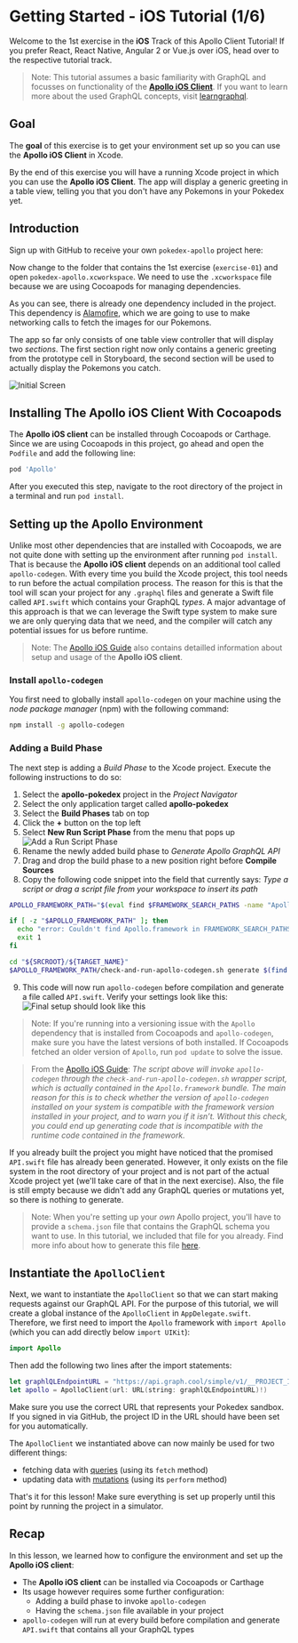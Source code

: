 # Getting Started - iOS Tutorial (1/6)

Welcome to the 1st exercise in the **iOS** Track of this Apollo Client Tutorial! If you prefer React, React Native, Angular 2 or Vue.js over iOS, head over to the respective tutorial track.

> Note: This tutorial assumes a basic familiarity with GraphQL and focusses on functionality of the [**Apollo iOS Client**](http://dev.apollodata.com/ios/). If you want to learn more about the used GraphQL concepts, visit [learngraphql](www.learngraphql.com).

## Goal

The **goal** of this exercise is to get your environment set up so you can use the **Apollo iOS Client** in Xcode. 

By the end of this exercise you will have a running Xcode project in which you can use the **Apollo iOS Client**. The app will display a generic greeting in a table view, telling you that you don't have any Pokemons in your Pokedex yet.


## Introduction

Sign up with GitHub to receive your own `pokedex-apollo` project here:

<!-- __DOWNLOAD_IOS__ -->

Now change to the folder that contains the 1st exercise (`exercise-01`) and open `pokedex-apollo.xcworkspace`. We need to use the `.xcworkspace` file because we are using Cocoapods for managing dependencies. 

As you can see, there is already one dependency included in the project. This dependency is [Alamofire](https://github.com/Alamofire/Alamofire), which we are going to use to make networking calls to fetch the images for our Pokemons.

The app so far only consists of one table view controller that will display two _sections_. The first section right now only contains a generic greeting from the prototype cell in Storyboard, the second section will be used to actually display the Pokemons you catch.

![Initial Screen](../images/ios-ex01-initial_screen.png "Initial Screen")

## Installing The Apollo iOS Client With Cocoapods

The **Apollo iOS client** can be installed through Cocoapods or Carthage. Since we are using Cocoapods in this project, go ahead and open the `Podfile` and add the following line:

```ruby
pod 'Apollo'
```

After you executed this step, navigate to the root directory of the project in a terminal and run `pod install`.


## Setting up the Apollo Environment

Unlike most other dependencies that are installed with Cocoapods, we are not quite done with setting up the environment after running `pod install`. That is because the **Apollo iOS client** depends on an additional tool called `apollo-codegen`. With every time you build the Xcode project, this tool needs to run before the actual compilation process. The reason for this is that the tool will scan your project for any `.graphql` files and generate a Swift file called `API.swift` which contains your GraphQL _types_. A major advantage of this approach is that we can leverage the Swift type system to make sure we are only querying data that we need, and the compiler will catch any potential issues for us before runtime.


> Note: The [Apollo iOS Guide](http://dev.apollodata.com/ios/index.html) also contains detailled information about setup and usage of the **Apollo iOS client**.


### Install `apollo-codegen`

You first need to globally install `apollo-codegen` on your machine using the _node package manager_ (npm) with the following command:

```bash
npm install -g apollo-codegen
```


### Adding a Build Phase

The next step is adding a _Build Phase_ to the Xcode project. Execute the following instructions to do so:

1. Select the **apollo-pokedex** project in the _Project Navigator_
2. Select the only application target called **apollo-pokedex**
3. Select the **Build Phases** tab on top
4. Click the **+** button on the top left
5. Select **New Run Script Phase** from the menu that pops up
  ![Add a Run Script Phase](../images/ios-ex01-build_phase_1.png "Add a Run Script Phase")
6. Rename the newly added build phase to _Generate Apollo GraphQL API_
7. Drag and drop the build phase to a new position right before **Compile Sources**
8. Copy the following code snippet into the field that currently says: _Type a script or drag a script file from your workspace to insert its path_
  ```bash
  APOLLO_FRAMEWORK_PATH="$(eval find $FRAMEWORK_SEARCH_PATHS -name "Apollo.framework" -maxdepth 1)"

  if [ -z "$APOLLO_FRAMEWORK_PATH" ]; then
    echo "error: Couldn't find Apollo.framework in FRAMEWORK_SEARCH_PATHS; make sure to add the framework to your project."
    exit 1
  fi

  cd "${SRCROOT}/${TARGET_NAME}"
  $APOLLO_FRAMEWORK_PATH/check-and-run-apollo-codegen.sh generate $(find . -name '*.graphql') --schema schema.json --output API.swift
  ```
9. This code will now run `apollo-codegen` before compilation and generate a file called `API.swift`. Verify your settings look like this:
  ![Final setup should look like this](../images/ios-ex01-build_phase_2.png "Final setup should look like this")

> Note: If you're running into a versioning issue with the `Apollo` dependency that is installed from Cocoapods and `apollo-codegen`, make sure you have the latest versions of both installed. If Cocoapods fetched an older version of `Apollo`, run `pod update` to solve the issue.

> From the [Apollo iOS Guide](http://dev.apollodata.com/ios/installation.html): _The script above will invoke `apollo-codegen` through the `check-and-run-apollo-codegen.sh` wrapper script, which is actually contained in the `Apollo.framework` bundle. The main reason for this is to check whether the version of `apollo-codegen` installed on your system is compatible with the framework version installed in your project, and to warn you if it isn’t. Without this check, you could end up generating code that is incompatible with the runtime code contained in the framework._

If you already built the project you might have noticed that the promised `API.swift` file has already been generated. However, it only exists on the file system in the root directory of your project and is not part of the actual Xcode project yet (we'll take care of that in the next exercise). Also, the file is still empty because we didn't add any GraphQL queries or mutations yet, so there is nothing to generate.

> Note: When you're setting up your _own_ Apollo project, you'll have to provide a `schema.json` file that contains the GraphQL schema you want to use. In this tutorial, we included that file for you already. Find more info about how to generate this file [here](http://dev.apollodata.com/ios/downloading-schema.html).


## Instantiate the `ApolloClient`

Next, we want to instantiate the `ApolloClient` so that we can start making requests against our GraphQL API. For the purpose of this tutorial, we will create a global instance of the `ApolloClient` in `AppDelegate.swift`. Therefore, we first need to import the `Apollo` framework with `import Apollo` (which you can add directly below `import UIKit`):

```swift@AppDelegate.swift
import Apollo
```

Then add the following two lines after the import statements:

```swift@AppDelegate.swift
let graphlQLEndpointURL = "https://api.graph.cool/simple/v1/__PROJECT_ID__"
let apollo = ApolloClient(url: URL(string: graphlQLEndpointURL)!)
```

Make sure you use the correct URL that represents your Pokedex sandbox. If you signed in via GitHub, the project ID in the URL should have been set for you automatically. 

The `ApolloClient` we instantiated above can now mainly be used for two different things:

- fetching data with [queries]((http://dev.apollodata.com/ios/queries.html#fetching-queries)) (using its `fetch` method) 
- updating data with [mutations](http://dev.apollodata.com/ios/mutations.html) (using its `perform` method)

That's it for this lesson! Make sure everything is set up properly until this point by running the project in a simulator. 


## Recap

In this lesson, we learned how to configure the environment and set up the **Apollo iOS client**:

- The **Apollo iOS client** can be installed via Cocoapods or Carthage
- Its usage however requires some further configuration: 
  - Adding a build phase to invoke `apollo-codegen`
  - Having the `schema.json` file available in your project
- `apollo-codegen` will run at every build before compilation and generate `API.swift` that contains all your GraphQL types




